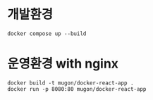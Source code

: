 # 개발환경
```
docker compose up --build
```

# 운영환경 with nginx
```
docker build -t mugon/docker-react-app .
docker run -p 8080:80 mugon/docker-react-app
```